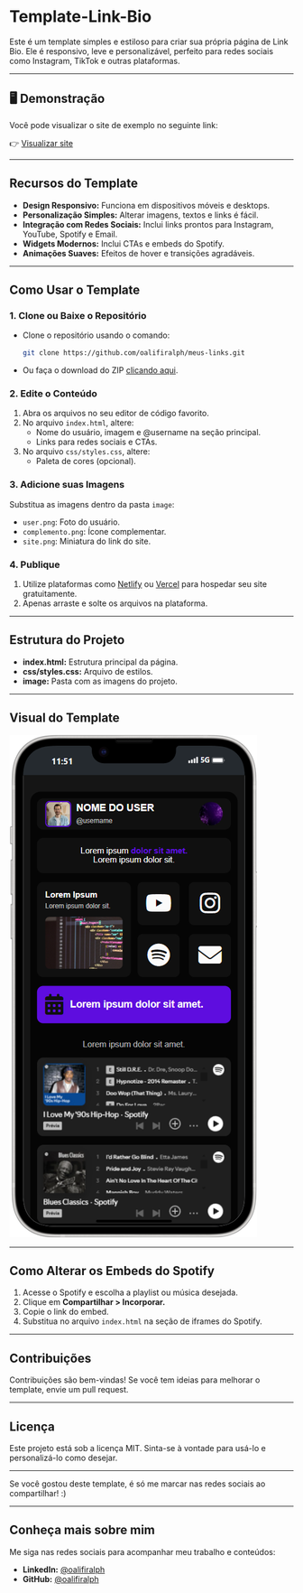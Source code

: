 # Template-Link-Bio

Este é um template simples e estiloso para criar sua própria página de Link Bio. Ele é responsivo, leve e personalizável, perfeito para redes sociais como Instagram, TikTok e outras plataformas.

---

## 🖥️ Demonstração

Você pode visualizar o site de exemplo no seguinte link:

👉 [Visualizar site](https://links-do-ar-dev.vercel.app/)

---

## Recursos do Template

- **Design Responsivo:** Funciona em dispositivos móveis e desktops.
- **Personalização Simples:** Alterar imagens, textos e links é fácil.
- **Integração com Redes Sociais:** Inclui links prontos para Instagram, YouTube, Spotify e Email.
- **Widgets Modernos:** Inclui CTAs e embeds do Spotify.
- **Animações Suaves:** Efeitos de hover e transições agradáveis.

---

## Como Usar o Template

### 1. Clone ou Baixe o Repositório
- Clone o repositório usando o comando:
  
  ```bash
  git clone https://github.com/oalifiralph/meus-links.git
  ```
- Ou faça o download do ZIP [clicando aqui](https://github.com/oalifiralph/meus-links/archive/refs/heads/main.zip).

### 2. Edite o Conteúdo
1. Abra os arquivos no seu editor de código favorito.
2. No arquivo `index.html`, altere:
   - Nome do usuário, imagem e @username na seção principal.
   - Links para redes sociais e CTAs.
3. No arquivo `css/styles.css`, altere:
   - Paleta de cores (opcional).

### 3. Adicione suas Imagens
Substitua as imagens dentro da pasta `image`:
- `user.png`: Foto do usuário.
- `complemento.png`: Ícone complementar.
- `site.png`: Miniatura do link do site.

### 4. Publique
1. Utilize plataformas como [Netlify](https://www.netlify.com/) ou [Vercel](https://vercel.com/) para hospedar seu site gratuitamente.
2. Apenas arraste e solte os arquivos na plataforma.

---

## Estrutura do Projeto

- **index.html:** Estrutura principal da página.
- **css/styles.css:** Arquivo de estilos.
- **image:** Pasta com as imagens do projeto.

---

## Visual do Template

![Design Mobile](image/design-image-mobile.png)

---

## Como Alterar os Embeds do Spotify
1. Acesse o Spotify e escolha a playlist ou música desejada.
2. Clique em **Compartilhar > Incorporar.**
3. Copie o link do embed.
4. Substitua no arquivo `index.html` na seção de iframes do Spotify.

---

## Contribuições
Contribuições são bem-vindas! Se você tem ideias para melhorar o template, envie um pull request.

---

## Licença
Este projeto está sob a licença MIT. Sinta-se à vontade para usá-lo e personalizá-lo como desejar.

---

Se você gostou deste template, é só me marcar nas redes sociais ao compartilhar! :)

---

## Conheça mais sobre mim

Me siga nas redes sociais para acompanhar meu trabalho e conteúdos:

- **LinkedIn:** [@oalifiralph](https://www.linkedin.com/in/oalifiralph/)
- **GitHub:** [@oalifiralph](https://github.com/oalifiralph/)
